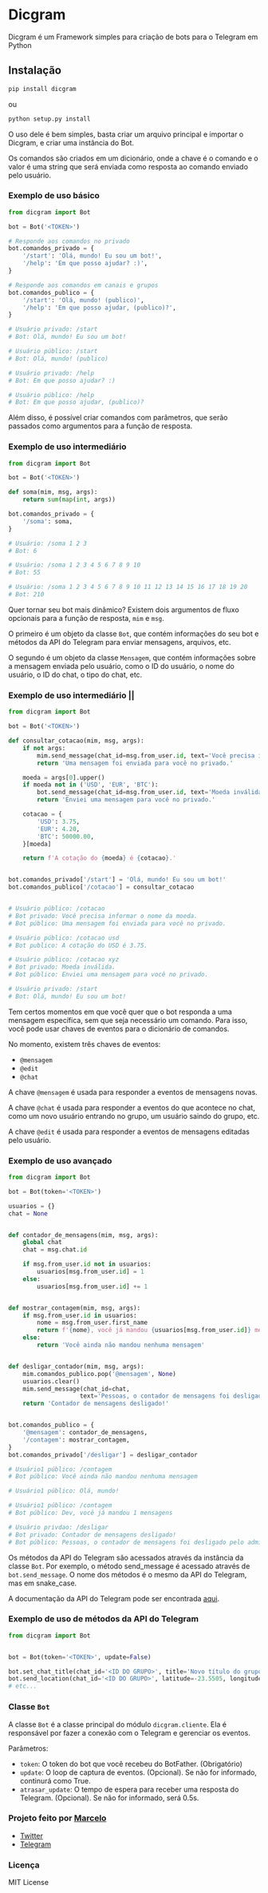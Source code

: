 # Dicgram

Dicgram é um Framework simples para criação de bots para o Telegram em Python

## Instalação

```bash
pip install dicgram
```
ou
```bash
python setup.py install
```

O uso dele é bem simples, basta criar um arquivo principal e importar o Dicgram, e criar uma instância do Bot.

Os comandos são criados em um dicionário, onde a chave é o comando e o valor é uma string 
que será enviada como resposta ao comando enviado pelo usuário.

### Exemplo de uso básico

```python
from dicgram import Bot

bot = Bot('<TOKEN>')

# Responde aos comandos no privado
bot.comandos_privado = {
    '/start': 'Olá, mundo! Eu sou um bot!',
    '/help': 'Em que posso ajudar? :)',
}

# Responde aos comandos em canais e grupos
bot.comandos_publico = {
    '/start': 'Olá, mundo! (publico)',
    '/help': 'Em que posso ajudar, (publico)?',
}

# Usuário privado: /start
# Bot: Olá, mundo! Eu sou um bot!

# Usuário público: /start
# Bot: Olá, mundo! (publico)

# Usuário privado: /help
# Bot: Em que posso ajudar? :)

# Usuário público: /help
# Bot: Em que posso ajudar, (publico)?
````

Além disso, é possível criar comandos com parâmetros, que serão passados como argumentos para a função de resposta.

### Exemplo de uso intermediário

```python
from dicgram import Bot

bot = Bot('<TOKEN>')

def soma(mim, msg, args):
    return sum(map(int, args))

bot.comandos_privado = {
    '/soma': soma,
}

# Usuário: /soma 1 2 3
# Bot: 6

# Usuário: /soma 1 2 3 4 5 6 7 8 9 10
# Bot: 55

# Usuário: /soma 1 2 3 4 5 6 7 8 9 10 11 12 13 14 15 16 17 18 19 20
# Bot: 210
```

Quer tornar seu bot mais dinâmico? Existem dois argumentos de fluxo opcionais para a função de resposta, `mim` e `msg`.

O primeiro é um objeto da classe `Bot`, que contém informações do seu bot e métodos da API do Telegram para enviar mensagens, arquivos, etc.

O segundo é um objeto da classe `Mensagem`, que contém informações sobre a mensagem enviada pelo usuário,
como o ID do usuário, o nome do usuário, o ID do chat, o tipo do chat, etc. 


### Exemplo de uso intermediário ||

```python
from dicgram import Bot

bot = Bot('<TOKEN>')

def consultar_cotacao(mim, msg, args):
    if not args:
        mim.send_message(chat_id=msg.from_user.id, text='Você precisa informar o nome da moeda.')
        return 'Uma mensagem foi enviada para você no privado.'

    moeda = args[0].upper()
    if moeda not in ('USD', 'EUR', 'BTC'):
        bot.send_message(chat_id=msg.from_user.id, text='Moeda inválida.')
        return 'Enviei uma mensagem para você no privado.'

    cotacao = {
        'USD': 3.75,
        'EUR': 4.20,
        'BTC': 50000.00,
    }[moeda]

    return f'A cotação do {moeda} é {cotacao}.'


bot.comandos_privado['/start'] = 'Olá, mundo! Eu sou um bot!'
bot.comandos_publico['/cotacao'] = consultar_cotacao


# Usuário público: /cotacao
# Bot privado: Você precisa informar o nome da moeda.
# Bot público: Uma mensagem foi enviada para você no privado.

# Usuário público: /cotacao usd
# Bot publico: A cotação do USD é 3.75.

# Usuário público: /cotacao xyz
# Bot privado: Moeda inválida.
# Bot público: Enviei uma mensagem para você no privado.

# Usuário privado: /start
# Bot: Olá, mundo! Eu sou um bot!
```

Tem certos momentos em que você quer que o bot responda a uma mensagem específica, sem que seja necessário um comando.
Para isso, você pode usar chaves de eventos para o dicionário de comandos.

No momento, existem três chaves de eventos: 

 - `@mensagem`
 - `@edit`
 - `@chat`

A chave `@mensagem` é usada para responder a eventos de mensagens novas.

A chave `@chat` é usada para responder a eventos do 
que acontece no chat, como um novo usuário entrando no grupo, um usuário saindo do grupo, etc. 

A chave `@edit` é usada para 
responder a eventos de mensagens editadas pelo usuário.

### Exemplo de uso avançado

```python
from dicgram import Bot

bot = Bot(token='<TOKEN>')

usuarios = {}
chat = None


def contador_de_mensagens(mim, msg, args):
    global chat
    chat = msg.chat.id

    if msg.from_user.id not in usuarios:
        usuarios[msg.from_user.id] = 1
    else:
        usuarios[msg.from_user.id] += 1


def mostrar_contagem(mim, msg, args):
    if msg.from_user.id in usuarios:
        nome = msg.from_user.first_name
        return f'{nome}, você já mandou {usuarios[msg.from_user.id]} mensagens'
    else:
        return 'Você ainda não mandou nenhuma mensagem'


def desligar_contador(mim, msg, args):
    mim.comandos_publico.pop('@mensagem', None)
    usuarios.clear()
    mim.send_message(chat_id=chat,
                    text='Pessoas, o contador de mensagens foi desligado pelo admin')
    return 'Contador de mensagens desligado!'


bot.comandos_publico = {
    '@mensagem': contador_de_mensagens,
    '/contagem': mostrar_contagem,
}
bot.comandos_privado['/desligar'] = desligar_contador

# Usuário1 público: /contagem
# Bot público: Você ainda não mandou nenhuma mensagem

# Usuário1 público: Olá, mundo!

# Usuário1 público: /contagem
# Bot público: Dev, você já mandou 1 mensagens

# Usuário privdao: /desligar
# Bot privado: Contador de mensagens desligado!
# Bot público: Pessoas, o contador de mensagens foi desligado pelo admin
```

Os métodos da API do Telegram são acessados através da instância da classe `Bot`.
Por exemplo, o método send_message é acessado através de `bot.send_message`.
O nome dos métodos é o mesmo da API do Telegram, mas em snake_case.

A documentação da API do Telegram pode ser encontrada [aqui](https://core.telegram.org/bots/api#available-methods).

### Exemplo de uso de métodos da API do Telegram

```python
from dicgram import Bot


bot = Bot(token='<TOKEN>', update=False)

bot.set_chat_title(chat_id='<ID DO GRUPO>', title='Novo título do grupo')
bot.send_location(chat_id='<ID DO GRUPO>', latitude=-23.5505, longitude=-46.6333)
# etc...
```

### Classe `Bot`

A classe `Bot` é a classe principal do módulo `dicgram.cliente`.
Ela é responsável por fazer a conexão com o Telegram e gerenciar os eventos.

Parâmetros:

* `token`: O token do bot que você recebeu do BotFather. (Obrigatório)
* `update`: O loop de captura de eventos. (Opcional). Se não for informado, continurá como True.
* `atrasar_update`: O tempo de espera para receber uma resposta do Telegram. (Opcional). Se não for informado, será 0.5s.


### Projeto feito por [Marcelo](https://github.com/marcellobatiista)

* [Twitter](https://twitter.com/marcellobatiist)
* [Telegram](https://t.me/@SP4CNE)

### Licença

MIT License

